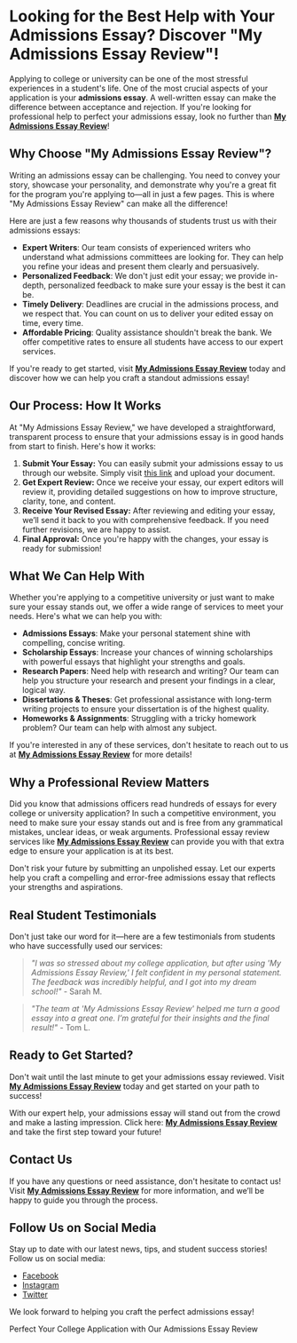 <h1>Looking for the Best Help with Your Admissions Essay? Discover "My Admissions Essay Review"!</h1>

<p>Applying to college or university can be one of the most stressful experiences in a student's life. One of the most crucial aspects of your application is your <strong>admissions essay</strong>. A well-written essay can make the difference between acceptance and rejection. If you're looking for professional help to perfect your admissions essay, look no further than <a href="https://tinyurl.com/topessay?keyword=my+admissions+essay+review" target="_blank"><strong>My Admissions Essay Review</strong></a>!</p>

<h2>Why Choose "My Admissions Essay Review"?</h2>

<p>Writing an admissions essay can be challenging. You need to convey your story, showcase your personality, and demonstrate why you're a great fit for the program you're applying to—all in just a few pages. This is where "My Admissions Essay Review" can make all the difference!</p>

<p>Here are just a few reasons why thousands of students trust us with their admissions essays:</p>

<ul>
    <li><strong>Expert Writers</strong>: Our team consists of experienced writers who understand what admissions committees are looking for. They can help you refine your ideas and present them clearly and persuasively.</li>
    <li><strong>Personalized Feedback</strong>: We don't just edit your essay; we provide in-depth, personalized feedback to make sure your essay is the best it can be.</li>
    <li><strong>Timely Delivery</strong>: Deadlines are crucial in the admissions process, and we respect that. You can count on us to deliver your edited essay on time, every time.</li>
    <li><strong>Affordable Pricing</strong>: Quality assistance shouldn't break the bank. We offer competitive rates to ensure all students have access to our expert services.</li>
</ul>

<p>If you're ready to get started, visit <a href="https://tinyurl.com/topessay?keyword=my+admissions+essay+review" target="_blank"><strong>My Admissions Essay Review</strong></a> today and discover how we can help you craft a standout admissions essay!</p>

<h2>Our Process: How It Works</h2>

<p>At "My Admissions Essay Review," we have developed a straightforward, transparent process to ensure that your admissions essay is in good hands from start to finish. Here's how it works:</p>

<ol>
    <li><strong>Submit Your Essay:</strong> You can easily submit your admissions essay to us through our website. Simply visit <a href="https://tinyurl.com/topessay?keyword=my+admissions+essay+review" target="_blank">this link</a> and upload your document.</li>
    <li><strong>Get Expert Review:</strong> Once we receive your essay, our expert editors will review it, providing detailed suggestions on how to improve structure, clarity, tone, and content.</li>
    <li><strong>Receive Your Revised Essay:</strong> After reviewing and editing your essay, we’ll send it back to you with comprehensive feedback. If you need further revisions, we are happy to assist.</li>
    <li><strong>Final Approval:</strong> Once you're happy with the changes, your essay is ready for submission!</li>
</ol>

<h2>What We Can Help With</h2>

<p>Whether you're applying to a competitive university or just want to make sure your essay stands out, we offer a wide range of services to meet your needs. Here's what we can help you with:</p>

<ul>
    <li><strong>Admissions Essays</strong>: Make your personal statement shine with compelling, concise writing.</li>
    <li><strong>Scholarship Essays</strong>: Increase your chances of winning scholarships with powerful essays that highlight your strengths and goals.</li>
    <li><strong>Research Papers</strong>: Need help with research and writing? Our team can help you structure your research and present your findings in a clear, logical way.</li>
    <li><strong>Dissertations & Theses</strong>: Get professional assistance with long-term writing projects to ensure your dissertation is of the highest quality.</li>
    <li><strong>Homeworks & Assignments</strong>: Struggling with a tricky homework problem? Our team can help with almost any subject.</li>
</ul>

<p>If you're interested in any of these services, don't hesitate to reach out to us at <a href="https://tinyurl.com/topessay?keyword=my+admissions+essay+review" target="_blank"><strong>My Admissions Essay Review</strong></a> for more details!</p>

<h2>Why a Professional Review Matters</h2>

<p>Did you know that admissions officers read hundreds of essays for every college or university application? In such a competitive environment, you need to make sure your essay stands out and is free from any grammatical mistakes, unclear ideas, or weak arguments. Professional essay review services like <a href="https://tinyurl.com/topessay?keyword=my+admissions+essay+review" target="_blank"><strong>My Admissions Essay Review</strong></a> can provide you with that extra edge to ensure your application is at its best.</p>

<p>Don't risk your future by submitting an unpolished essay. Let our experts help you craft a compelling and error-free admissions essay that reflects your strengths and aspirations.</p>

<h2>Real Student Testimonials</h2>

<p>Don't just take our word for it—here are a few testimonials from students who have successfully used our services:</p>

<blockquote>
    <p><em>"I was so stressed about my college application, but after using 'My Admissions Essay Review,' I felt confident in my personal statement. The feedback was incredibly helpful, and I got into my dream school!"</em> - Sarah M.</p>
</blockquote>

<blockquote>
    <p><em>"The team at 'My Admissions Essay Review' helped me turn a good essay into a great one. I’m grateful for their insights and the final result!"</em> - Tom L.</p>
</blockquote>

<h2>Ready to Get Started?</h2>

<p>Don't wait until the last minute to get your admissions essay reviewed. Visit <a href="https://tinyurl.com/topessay?keyword=my+admissions+essay+review" target="_blank"><strong>My Admissions Essay Review</strong></a> today and get started on your path to success!</p>

<p>With our expert help, your admissions essay will stand out from the crowd and make a lasting impression. Click here: <a href="https://tinyurl.com/topessay?keyword=my+admissions+essay+review" target="_blank"><strong>My Admissions Essay Review</strong></a> and take the first step toward your future!</p>

<h2>Contact Us</h2>

<p>If you have any questions or need assistance, don't hesitate to contact us! Visit <a href="https://tinyurl.com/topessay?keyword=my+admissions+essay+review" target="_blank"><strong>My Admissions Essay Review</strong></a> for more information, and we’ll be happy to guide you through the process.</p>

<h2>Follow Us on Social Media</h2>

<p>Stay up to date with our latest news, tips, and student success stories! Follow us on social media:</p>

<ul>
    <li><a href="https://tinyurl.com/topessay?keyword=my+admissions+essay+review" target="_blank">Facebook</a></li>
    <li><a href="https://tinyurl.com/topessay?keyword=my+admissions+essay+review" target="_blank">Instagram</a></li>
    <li><a href="https://tinyurl.com/topessay?keyword=my+admissions+essay+review" target="_blank">Twitter</a></li>
</ul>

<p>We look forward to helping you craft the perfect admissions essay!</p>
Perfect Your College Application with Our Admissions Essay Review
